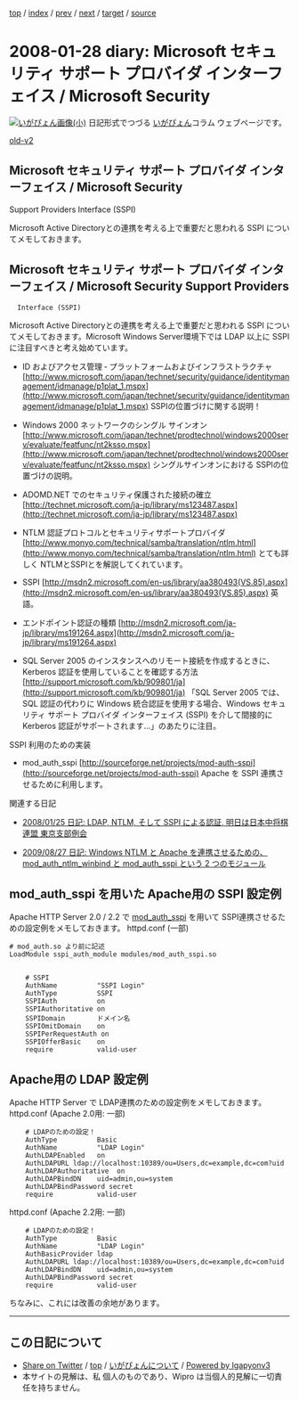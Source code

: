 [top](../index.html) 
 / [index](index.html) 
 / [prev](ig080126.html) 
 / [next](ig080129.html) 
 / [target](https://igapyon.github.io/diary/2008/ig080128.html) 
 / [source](https://github.com/igapyon/diary/blob/master/2008/ig080128.src.md) 

2008-01-28 diary: Microsoft セキュリティ サポート プロバイダ インターフェイス / Microsoft Security
=====================================================================================================
[![いがぴょん画像(小)](https://igapyon.github.io/diary/images/iga200306s.jpg "いがぴょん")](https://igapyon.github.io/diary/memo/memoigapyon.html) 日記形式でつづる [いがぴょん](https://igapyon.github.io/diary/memo/memoigapyon.html)コラム ウェブページです。

[old-v2](ig080128-orig.html)

## Microsoft セキュリティ サポート プロバイダ インターフェイス / Microsoft Security
Support Providers Interface (SSPI)

Microsoft Active Directoryとの連携を考える上で重要だと思われる SSPI についてメモしておきます。


## Microsoft セキュリティ サポート プロバイダ インターフェイス / Microsoft Security Support Providers
      Interface (SSPI)

Microsoft Active Directoryとの連携を考える上で重要だと思われる SSPI についてメモしておきます。Microsoft
Windows Server環境下では LDAP 以上に SSPIに注目すべきと考え始めています。

* ID およびアクセス管理 ‐ プラットフォームおよびインフラストラクチャ
  [http://www.microsoft.com/japan/technet/security/guidance/identitymanagement/idmanage/p1plat_1.mspx](http://www.microsoft.com/japan/technet/security/guidance/identitymanagement/idmanage/p1plat_1.mspx)
  SSPIの位置づけに関する説明！
  
* Windows 2000 ネットワークのシングル サインオン
  [http://www.microsoft.com/japan/technet/prodtechnol/windows2000serv/evaluate/featfunc/nt2ksso.mspx](http://www.microsoft.com/japan/technet/prodtechnol/windows2000serv/evaluate/featfunc/nt2ksso.mspx)
  シングルサインオンにおける SSPIの位置づけの説明。
  
* ADOMD.NET でのセキュリティ保護された接続の確立
  [http://technet.microsoft.com/ja-jp/library/ms123487.aspx](http://technet.microsoft.com/ja-jp/library/ms123487.aspx)
  
* NTLM 認証プロトコルとセキュリティサポートプロバイダ
  [http://www.monyo.com/technical/samba/translation/ntlm.html](http://www.monyo.com/technical/samba/translation/ntlm.html)
  とても詳しく NTLMとSSPIとを解説してくれています。
  
* SSPI
  [http://msdn2.microsoft.com/en-us/library/aa380493(VS.85).aspx](http://msdn2.microsoft.com/en-us/library/aa380493(VS.85).aspx)
  英語。
  
* エンドポイント認証の種類
  [http://msdn2.microsoft.com/ja-jp/library/ms191264.aspx](http://msdn2.microsoft.com/ja-jp/library/ms191264.aspx)
  
* SQL Server 2005 のインスタンスへのリモート接続を作成するときに、Kerberos 認証を使用していることを確認する方法
  [http://support.microsoft.com/kb/909801/ja](http://support.microsoft.com/kb/909801/ja)
  「SQL Server 2005 では、SQL 認証の代わりに Windows 統合認証を使用する場合、Windows セキュリティ サポート
  プロバイダ インターフェイス (SSPI) を介して間接的に Kerberos 認証がサポートされます…」のあたりに注目。

SSPI 利用のための実装

* mod_auth_sspi
  [http://sourceforge.net/projects/mod-auth-sspi](http://sourceforge.net/projects/mod-auth-sspi)
  Apache を SSPI 連携させるために利用します。

関連する日記

* [2008/01/25 日記: LDAP, NTLM, そして SSPI による認証, 明日は日本中将棋連盟 東京支部例会](ig080125.html)
  
* [2009/08/27 日記: Windows NTLM と Apache を連携させるための、mod_auth_ntlm_winbind と
  mod_auth_sspi という 2 つのモジュール](../2009/ig090827.html)

## mod_auth_sspi を用いた Apache用の SSPI 設定例

Apache HTTP Server 2.0 / 2.2 で [mod_auth_sspi](http://sourceforge.net/projects/mod-auth-sspi) を用いて SSPI連携させるための設定例をメモしておきます。
httpd.conf (一部)

      
```
# mod_auth.so より前に記述
LoadModule sspi_auth_module modules/mod_auth_sspi.so


    # SSPI
    AuthName          "SSPI Login"
    AuthType          SSPI
    SSPIAuth          on
    SSPIAuthoritative on
    SSPIDomain        ドメイン名
    SSPIOmitDomain    on
    SSPIPerRequestAuth on
    SSPIOfferBasic    on
    require           valid-user
```

      

## Apache用の LDAP 設定例

Apache HTTP Server で LDAP連携のための設定例をメモしておきます。
httpd.conf (Apache 2.0用: 一部)

      
```
    # LDAPのための設定！
    AuthType          Basic
    AuthName          "LDAP Login"
    AuthLDAPEnabled   on
    AuthLDAPURL ldap://localhost:10389/ou=Users,dc=example,dc=com?uid
    AuthLDAPAuthoritative  on
    AuthLDAPBindDN    uid=admin,ou=system
    AuthLDAPBindPassword secret
    require           valid-user
```

      
httpd.conf (Apache 2.2用: 一部)

      
```
    # LDAPのための設定！
    AuthType          Basic
    AuthName          "LDAP Login"
    AuthBasicProvider ldap
    AuthLDAPURL ldap://localhost:10389/ou=Users,dc=example,dc=com?uid
    AuthLDAPBindDN    uid=admin,ou=system
    AuthLDAPBindPassword secret
    require           valid-user
```

      

ちなみに、これには改善の余地があります。


----------------------------------------------------------------------------------------------------

## この日記について

* [Share on Twitter](https://twitter.com/intent/tweet?hashtags=igapyon%2Cdiary%2C%E3%81%84%E3%81%8C%E3%81%B4%E3%82%87%E3%82%93&text=Microsoft+%E3%82%BB%E3%82%AD%E3%83%A5%E3%83%AA%E3%83%86%E3%82%A3+%E3%82%B5%E3%83%9D%E3%83%BC%E3%83%88+%E3%83%97%E3%83%AD%E3%83%90%E3%82%A4%E3%83%80+%E3%82%A4%E3%83%B3%E3%82%BF%E3%83%BC%E3%83%95%E3%82%A7%E3%82%A4%E3%82%B9+%2F+Microsoft+Security&url=https%3A%2F%2Figapyon.github.io%2Fdiary%2F2008%2Fig080128.html) / [top](../index.html) / [いがぴょんについて](https://igapyon.github.io/diary/memo/memoigapyon.html) / [Powered by Igapyonv3](https://github.com/igapyon/igapyonv3)
* 本サイトの見解は、私 個人のものであり、Wipro は当個人的見解に一切責任を持ちません。 
